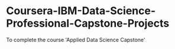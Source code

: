 # Coursera-IBM-Data-Science-Professional-Capstone-Projects
To complete the course 'Applied Data Science Capstone' 
